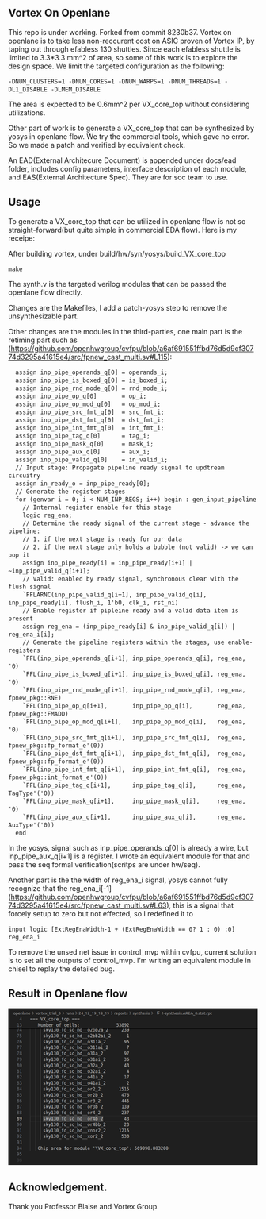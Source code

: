 ## Vortex On Openlane

This repo is under working. Forked from commit 8230b37. Vortex on openlane is to take less non-reccurent cost on ASIC proven of Vortex IP, by taping out through efabless 130 shuttles. Since each efabless shuttle is limited to 3.3*3.3 mm^2 of area, so some of this work is to explore the design space. We limit the targeted configuration as the following:

```
-DNUM_CLUSTERS=1 -DNUM_CORES=1 -DNUM_WARPS=1 -DNUM_THREADS=1 -DL1_DISABLE -DLMEM_DISABLE

```

The area is expected to be 0.6mm^2 per VX_core_top without considering utilizations.

Other part of work is to generate a VX_core_top that can be synthesized by yosys in openlane flow. We try the commercial tools, which gave no error. So we made a patch and verified by equivalent check.

An EAD(External Architecure Document) is appended under docs/ead folder, includes config parameters, interface description of each module, and EAS(External Architecture Spec). They are for soc team to use. 

## Usage

To generate a VX_core_top that can be utilized in openlane flow is not so straight-forward(but quite simple in commercial EDA flow). Here is my receipe:

After building vortex, under build/hw/syn/yosys/build_VX_core_top

```
make
```

The synth.v is the targeted verilog modules that can be passed the openlane flow directly.

Changes are the Makefiles, I add a patch-yosys step to remove the unsynthesizable part.

Other changes are the modules in the third-parties, one main part is the retiming part such as (https://github.com/openhwgroup/cvfpu/blob/a6af691551ffbd76d5d9cf30774d3295a41615e4/src/fpnew_cast_multi.sv#L115):

```
  assign inp_pipe_operands_q[0] = operands_i;
  assign inp_pipe_is_boxed_q[0] = is_boxed_i;
  assign inp_pipe_rnd_mode_q[0] = rnd_mode_i;
  assign inp_pipe_op_q[0]       = op_i;
  assign inp_pipe_op_mod_q[0]   = op_mod_i;
  assign inp_pipe_src_fmt_q[0]  = src_fmt_i;
  assign inp_pipe_dst_fmt_q[0]  = dst_fmt_i;
  assign inp_pipe_int_fmt_q[0]  = int_fmt_i;
  assign inp_pipe_tag_q[0]      = tag_i;
  assign inp_pipe_mask_q[0]     = mask_i;
  assign inp_pipe_aux_q[0]      = aux_i;
  assign inp_pipe_valid_q[0]    = in_valid_i;
  // Input stage: Propagate pipeline ready signal to updtream circuitry
  assign in_ready_o = inp_pipe_ready[0];
  // Generate the register stages
  for (genvar i = 0; i < NUM_INP_REGS; i++) begin : gen_input_pipeline
    // Internal register enable for this stage
    logic reg_ena;
    // Determine the ready signal of the current stage - advance the pipeline:
    // 1. if the next stage is ready for our data
    // 2. if the next stage only holds a bubble (not valid) -> we can pop it
    assign inp_pipe_ready[i] = inp_pipe_ready[i+1] | ~inp_pipe_valid_q[i+1];
    // Valid: enabled by ready signal, synchronous clear with the flush signal
    `FFLARNC(inp_pipe_valid_q[i+1], inp_pipe_valid_q[i], inp_pipe_ready[i], flush_i, 1'b0, clk_i, rst_ni)
    // Enable register if pipleine ready and a valid data item is present
    assign reg_ena = (inp_pipe_ready[i] & inp_pipe_valid_q[i]) | reg_ena_i[i];
    // Generate the pipeline registers within the stages, use enable-registers
    `FFL(inp_pipe_operands_q[i+1], inp_pipe_operands_q[i], reg_ena, '0)
    `FFL(inp_pipe_is_boxed_q[i+1], inp_pipe_is_boxed_q[i], reg_ena, '0)
    `FFL(inp_pipe_rnd_mode_q[i+1], inp_pipe_rnd_mode_q[i], reg_ena, fpnew_pkg::RNE)
    `FFL(inp_pipe_op_q[i+1],       inp_pipe_op_q[i],       reg_ena, fpnew_pkg::FMADD)
    `FFL(inp_pipe_op_mod_q[i+1],   inp_pipe_op_mod_q[i],   reg_ena, '0)
    `FFL(inp_pipe_src_fmt_q[i+1],  inp_pipe_src_fmt_q[i],  reg_ena, fpnew_pkg::fp_format_e'(0))
    `FFL(inp_pipe_dst_fmt_q[i+1],  inp_pipe_dst_fmt_q[i],  reg_ena, fpnew_pkg::fp_format_e'(0))
    `FFL(inp_pipe_int_fmt_q[i+1],  inp_pipe_int_fmt_q[i],  reg_ena, fpnew_pkg::int_format_e'(0))
    `FFL(inp_pipe_tag_q[i+1],      inp_pipe_tag_q[i],      reg_ena, TagType'('0))
    `FFL(inp_pipe_mask_q[i+1],     inp_pipe_mask_q[i],     reg_ena, '0)
    `FFL(inp_pipe_aux_q[i+1],      inp_pipe_aux_q[i],      reg_ena, AuxType'('0))
  end
```

In the yosys, signal such as inp_pipe_operands_q[0] is already a wire, but inp_pipe_aux_q[i+1] is a register. I wrote an equivalent module for that and pass the seq formal verification(scritps are under hw/seq).

Another part is the the width of reg_ena_i signal, yosys cannot fully recognize that the reg_ena_i[-1] (https://github.com/openhwgroup/cvfpu/blob/a6af691551ffbd76d5d9cf30774d3295a41615e4/src/fpnew_cast_multi.sv#L63), this is a signal that forcely setup to zero but not effected, so I redefined it to 

```
input logic [ExtRegEnaWidth-1 + (ExtRegEnaWidth == 0? 1 : 0) :0]  reg_ena_i
```

To remove the unsed net issue in control_mvp within cvfpu, current solution is to set all the outputs of control_mvp. I'm writing an equivalent module in chisel to replay the detailed bug. 

## Result in Openlane flow
![alt text](docs/img/image.png)

## Acknowledgement.

Thank you Professor Blaise and Vortex Group.


